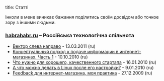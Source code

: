 title: Статті

Інколи в мене виникає бажання поділитись своїм досвідом або точкое зору з іншими людьми.

### [habrahabr.ru](http://habrahabr.ru) – Россійська технологічна спільнота

* [Вектор слева направо](http://habrahabr.ru/post/115347/) - 13.03.2011 (ru)
* [Концептуальный подход к подаче информации в интернет-магазинах. Часть 1](http://habrahabr.ru/post/105831/) - 10.10.2010 (ru)
* [Что нужно для хорошего, качественного стартапа](http://habrahabr.ru/post/80963/) - 16.01.2010 (ru)
* [А что можно делать в Linux после его настройки?](http://habrahabr.ru/post/80303/) - 9.01.2010 (ru)
* [Feedback для интернет-магазина, моя практика](http://habrahabr.ru/post/79429/) - 27.12.2009 (ru)